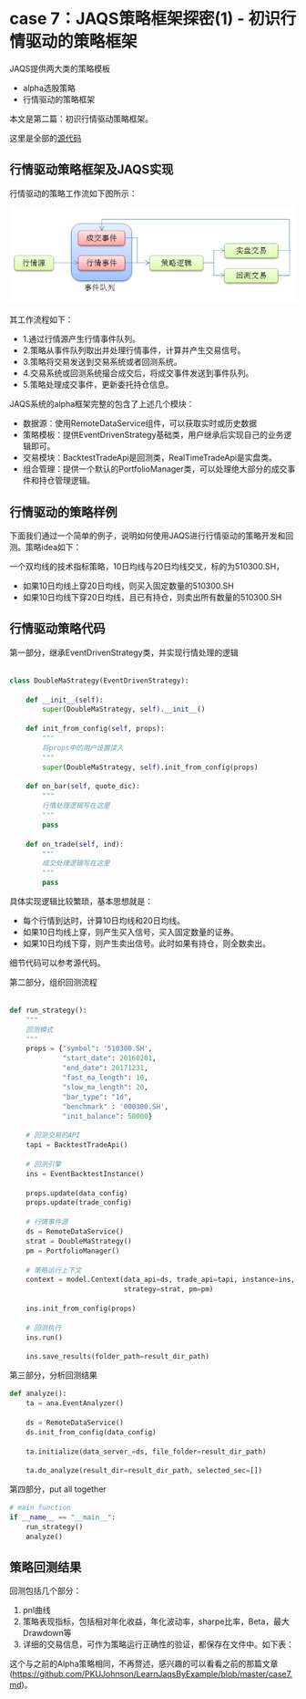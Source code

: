 # case 7：JAQS策略框架探密(1) - 初识行情驱动的策略框架

JAQS提供两大类的策略模板
+ alpha选股策略
+ 行情驱动的策略框架

本文是第二篇：初识行情驱动策略框架。

这里是全部的[源代码](https://github.com/PKUJohnson/LearnJaqsByExample/blob/master/notebook/case8.py)

## 行情驱动策略框架及JAQS实现

行情驱动的策略工作流如下图所示：

![](https://github.com/PKUJohnson/LearnJaqsByExample/blob/master/image/eventdriven_workflow.png)

其工作流程如下：

+ 1.通过行情源产生行情事件队列。
+ 2.策略从事件队列取出并处理行情事件，计算并产生交易信号。
+ 3.策略将交易发送到交易系统或者回测系统。
+ 4.交易系统或回测系统撮合成交后，将成交事件发送到事件队列。
+ 5.策略处理成交事件，更新委托持仓信息。

JAQS系统的alpha框架完整的包含了上述几个模块：

+ 数据源：使用RemoteDataService组件，可以获取实时或历史数据
+ 策略模板：提供EventDrivenStrategy基础类，用户继承后实现自己的业务逻辑即可。
+ 交易模块：BacktestTradeApi是回测类，RealTimeTradeApi是实盘类。
+ 组合管理：提供一个默认的PortfolioManager类，可以处理绝大部分的成交事件和持仓管理逻辑。

## 行情驱动的策略样例

下面我们通过一个简单的例子，说明如何使用JAQS进行行情驱动的策略开发和回测。策略idea如下：

一个双均线的技术指标策略，10日均线与20日均线交叉，标的为510300.SH，
+ 如果10日均线上穿20日均线，则买入固定数量的510300.SH
+ 如果10日均线下穿20日均线，且已有持仓，则卖出所有数量的510300.SH

## 行情驱动策略代码

第一部分，继承EventDrivenStrategy类，并实现行情处理的逻辑

```python

class DoubleMaStrategy(EventDrivenStrategy):

    def __init__(self):
        super(DoubleMaStrategy, self).__init__()

    def init_from_config(self, props):
        """
        将props中的用户设置读入
        """
        super(DoubleMaStrategy, self).init_from_config(props)
	
	def on_bar(self, quote_dic):
        """
		行情处理逻辑写在这里
        """	
		pass

    def on_trade(self, ind):
        """
		成交处理逻辑写在这里
        """
		pass
```
具体实现逻辑比较繁琐，基本思想就是：
+ 每个行情到达时，计算10日均线和20日均线。
+ 如果10日均线上穿，则产生买入信号，买入固定数量的证券。
+ 如果10日均线下穿，则产生卖出信号。此时如果有持仓，则全数卖出。

细节代码可以参考源代码。


第二部分，组织回测流程

```python

def run_strategy():
    """
    回测模式
    """
    props = {"symbol": '510300.SH',
             "start_date": 20160201,
             "end_date": 20171231,
             "fast_ma_length": 10,
             "slow_ma_length": 20,
             "bar_type": "1d",
             "benchmark" : '000300.SH',
             "init_balance": 50000}
	
	# 回测交易的API
    tapi = BacktestTradeApi()
	
	# 回测引擎
    ins = EventBacktestInstance()
        
    props.update(data_config)
    props.update(trade_config)
    
	# 行情事件源
    ds = RemoteDataService()
    strat = DoubleMaStrategy()
    pm = PortfolioManager()

	# 策略运行上下文
    context = model.Context(data_api=ds, trade_api=tapi, instance=ins,
                            strategy=strat, pm=pm)
    
    ins.init_from_config(props)

	# 回测执行
    ins.run()

    ins.save_results(folder_path=result_dir_path)
```

第三部分，分析回测结果
```python
def analyze():
    ta = ana.EventAnalyzer()
    
    ds = RemoteDataService()
    ds.init_from_config(data_config)
    
    ta.initialize(data_server_=ds, file_folder=result_dir_path)
    
    ta.do_analyze(result_dir=result_dir_path, selected_sec=[])
```

第四部分，put all together
```python	
# main function
if __name__ == "__main__":
    run_strategy()
    analyze()	
```

## 策略回测结果

回测包括几个部分：
1. pnl曲线
2. 策略表现指标，包括相对年化收益，年化波动率，sharpe比率，Beta，最大Drawdown等
3. 详细的交易信息，可作为策略运行正确性的验证，都保存在文件中。如下表：

这个与之前的Alpha策略相同，不再赘述，感兴趣的可以看看之前的那篇文章(https://github.com/PKUJohnson/LearnJaqsByExample/blob/master/case7.md)。
